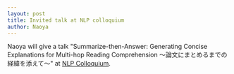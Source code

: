 ```yaml
---
layout: post
title: Invited talk at NLP colloquium
author: Naoya
---
```


Naoya will give a talk "Summarize-then-Answer: Generating Concise Explanations for Multi-hop Reading Comprehension 〜論文にまとめるまでの経緯を添えて〜" at [NLP Colloquium](https://nlp-colloquium-jp.github.io/).